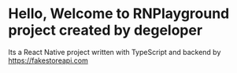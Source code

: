 # Hello, Welcome to RNPlayground project created by degeloper
Its a React Native project written with TypeScript and backend by https://fakestoreapi.com
